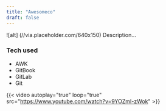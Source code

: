 ```yaml
---
title: "Awesomeco"
draft: false
---
```

![alt] (//via.placeholder.com/640x150)
Description...
### Tech used
* AWK
* GitBook
* GitLab
* Git

{{< video autoplay="true" loop="true" src="https://www.youtube.com/watch?v=9YOZmI-zWok" >}}
